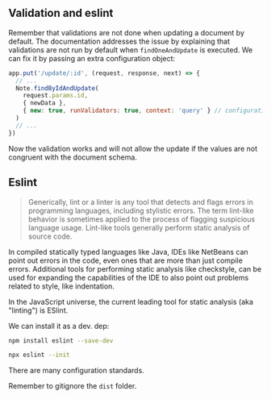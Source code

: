 ## Validation and eslint

Remember that validations are not done when updating a document by default. The documentation addresses the issue by explaining that validations are not run by default when `findOneAndUpdate` is executed. We can fix it by passing an extra configuration object:

```js
app.put('/update/:id', (request, response, next) => {
  // ...
  Note.findByIdAndUpdate(
    request.params.id, 
    { newData },
    { new: true, runValidators: true, context: 'query' } // configuration object. notice the second property
  )
  // ... 
})
```

Now the validation works and will not allow the update if the values are not congruent with the document schema.

## Eslint

> Generically, lint or a linter is any tool that detects and flags errors in programming languages, including stylistic errors. The term lint-like behavior is sometimes applied to the process of flagging suspicious language usage. Lint-like tools generally perform static analysis of source code.

In compiled statically typed languages like Java, IDEs like NetBeans can point out errors in the code, even ones that are more than just compile errors. Additional tools for performing static analysis like checkstyle, can be used for expanding the capabilities of the IDE to also point out problems related to style, like indentation.

In the JavaScript universe, the current leading tool for static analysis (aka "linting") is ESlint.

We can install it as a dev. dep:

```bash
npm install eslint --save-dev
```

```bash
npx eslint --init
```

There are many configuration standards. 

Remember to gitignore the `dist` folder.